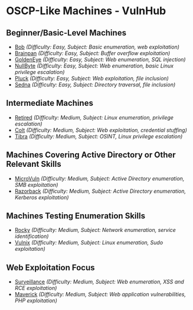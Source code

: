 # OSCP-Like Machines - VulnHub

## Beginner/Basic-Level Machines
- [Bob](https://www.vulnhub.com/entry/bob-1,231/) *(Difficulty: Easy, Subject: Basic enumeration, web exploitation)*  
- [Brainpan](https://www.vulnhub.com/entry/brainpan-1,51/) *(Difficulty: Easy, Subject: Buffer overflow exploitation)*  
- [GoldenEye](https://www.vulnhub.com/entry/goldeneye-1,240/) *(Difficulty: Easy, Subject: Web enumeration, SQL injection)*  
- [NullByte](https://www.vulnhub.com/entry/nullbyte-1,232/) *(Difficulty: Easy, Subject: Web enumeration, basic Linux privilege escalation)*  
- [Pluck](https://www.vulnhub.com/entry/pluck-1,229/) *(Difficulty: Easy, Subject: Web exploitation, file inclusion)*  
- [Sedna](https://www.vulnhub.com/entry/sedna-1,249/) *(Difficulty: Easy, Subject: Directory traversal, file inclusion)*  

## Intermediate Machines
- [Retired](https://www.vulnhub.com/entry/retired-1,150/) *(Difficulty: Medium, Subject: Linux enumeration, privilege escalation)*  
- [Colt](https://www.vulnhub.com/entry/colt-1,48/) *(Difficulty: Medium, Subject: Web exploitation, credential stuffing)*  
- [Tibra](https://www.vulnhub.com/entry/tibra-1,205/) *(Difficulty: Medium, Subject: OSINT, Linux privilege escalation)*  

## Machines Covering Active Directory or Other Relevant Skills
- [MicroVuln](https://www.vulnhub.com/entry/microvuln-1,157/) *(Difficulty: Medium, Subject: Active Directory enumeration, SMB exploitation)*  
- [Razorback](https://www.vulnhub.com/entry/razorback-1,194/) *(Difficulty: Medium, Subject: Active Directory enumeration, Kerberos exploitation)*  

## Machines Testing Enumeration Skills
- [Rocky](https://www.vulnhub.com/entry/rocky-1,168/) *(Difficulty: Medium, Subject: Network enumeration, service identification)*  
- [Vulnix](https://www.vulnhub.com/entry/vulnix-1,229/) *(Difficulty: Medium, Subject: Linux enumeration, Sudo exploitation)*  

## Web Exploitation Focus
- [Surveillance](https://www.vulnhub.com/entry/surveillance-1,102/) *(Difficulty: Medium, Subject: Web enumeration, XSS and RCE exploitation)*  
- [Maverick](https://www.vulnhub.com/entry/maverick-1,109/) *(Difficulty: Medium, Subject: Web application vulnerabilities, PHP exploitation)*  
